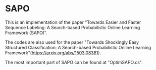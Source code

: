 # SAPO

This is an implementation of the paper "Towards Easier and Faster Sequence Labeling: A Search-based Probabilistic Online Learning Framework (SAPO)".

The codes are also used for the paper "Towards Shockingly Easy Structured Classification: A Search-based Probabilistic Online Learning Framework"(https://arxiv.org/abs/1503.08381).

The most important part of SAPO can be found at "OptimSAPO.cs".